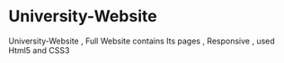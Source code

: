 # University-Website
University-Website , Full Website contains Its pages , Responsive , used Html5 and CSS3 
